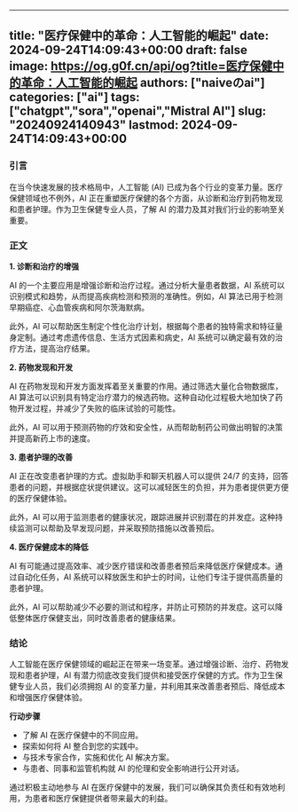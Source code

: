 
---
title: "医疗保健中的革命：人工智能的崛起"
date: 2024-09-24T14:09:43+00:00
draft: false
image: https://og.g0f.cn/api/og?title=医疗保健中的革命：人工智能的崛起
authors: ["naiveのai"]
categories: ["ai"]
tags: ["chatgpt","sora","openai","Mistral AI"]
slug: "20240924140943"
lastmod: 2024-09-24T14:09:43+00:00
---
### 引言

在当今快速发展的技术格局中，人工智能 (AI) 已成为各个行业的变革力量。医疗保健领域也不例外，AI 正在重塑医疗保健的各个方面，从诊断和治疗到药物发现和患者护理。作为卫生保健专业人员，了解 AI 的潜力及其对我们行业的影响至关重要。

### 正文

**1. 诊断和治疗的增强**

AI 的一个主要应用是增强诊断和治疗过程。通过分析大量患者数据，AI 系统可以识别模式和趋势，从而提高疾病检测和预测的准确性。例如，AI 算法已用于检测早期癌症、心血管疾病和阿尔茨海默病。

此外，AI 可以帮助医生制定个性化治疗计划，根据每个患者的独特需求和特征量身定制。通过考虑遗传信息、生活方式因素和病史，AI 系统可以确定最有效的治疗方法，提高治疗结果。

**2. 药物发现和开发**

AI 在药物发现和开发方面发挥着至关重要的作用。通过筛选大量化合物数据库，AI 算法可以识别具有特定治疗潜力的候选药物。这种自动化过程极大地加快了药物开发过程，并减少了失败的临床试验的可能性。

此外，AI 可以用于预测药物的疗效和安全性，从而帮助制药公司做出明智的决策并提高新药上市的速度。

**3. 患者护理的改善**

AI 正在改变患者护理的方式。虚拟助手和聊天机器人可以提供 24/7 的支持，回答患者的问题，并根据症状提供建议。这可以减轻医生的负担，并为患者提供更方便的医疗保健体验。

此外，AI 可以用于监测患者的健康状况，跟踪进展并识别潜在的并发症。这种持续监测可以帮助及早发现问题，并采取预防措施以改善预后。

**4. 医疗保健成本的降低**

AI 有可能通过提高效率、减少医疗错误和改善患者预后来降低医疗保健成本。通过自动化任务，AI 系统可以释放医生和护士的时间，让他们专注于提供高质量的患者护理。

此外，AI 可以帮助减少不必要的测试和程序，并防止可预防的并发症。这可以降低整体医疗保健支出，同时改善患者的健康结果。

### 结论

人工智能在医疗保健领域的崛起正在带来一场变革。通过增强诊断、治疗、药物发现和患者护理，AI 有潜力彻底改变我们提供和接受医疗保健的方式。作为卫生保健专业人员，我们必须拥抱 AI 的变革力量，并利用其来改善患者预后、降低成本和增强医疗保健体验。

**行动步骤**

* 了解 AI 在医疗保健中的不同应用。
* 探索如何将 AI 整合到您的实践中。
* 与技术专家合作，实施和优化 AI 解决方案。
* 与患者、同事和监管机构就 AI 的伦理和安全影响进行公开对话。

通过积极主动地参与 AI 在医疗保健中的发展，我们可以确保其负责任和有效地利用，为患者和医疗保健提供者带来最大的利益。